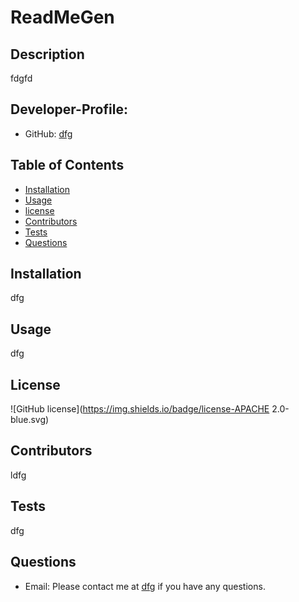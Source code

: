 

# ReadMeGen

## Description
fdgfd

## Developer-Profile:
* GitHub: [dfg](https://github.com/dfg)

## Table of Contents
* [Installation](#installation)
* [Usage](#usage)
* [license](#license)
* [Contributors](#contributors)
* [Tests](#tests)
* [Questions](#questions)
## Installation
dfg

## Usage
dfg

## License
![GitHub license](https://img.shields.io/badge/license-APACHE 2.0-blue.svg)

## Contributors
ldfg

## Tests
dfg

## Questions
* Email: Please contact me at [dfg](mailto:dfg) if you have any questions.



